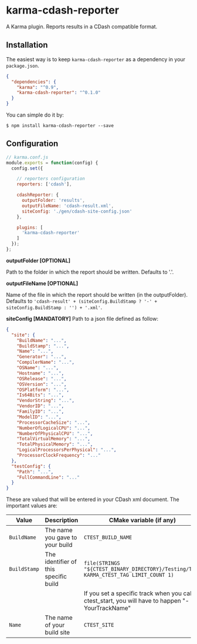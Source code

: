 ﻿karma-cdash-reporter
==================

A Karma plugin. Reports results in a CDash compatible format.

## Installation
The easiest way is to keep `karma-cdash-reporter` as a dependency in your `package.json`.
```json
{
  "dependencies": {
    "karma": "^0.9",
    "karma-cdash-reporter": "^0.1.0"
  }
}
```

You can simple do it by:

    $ npm install karma-cdash-reporter --save

## Configuration
```js
// karma.conf.js
module.exports = function(config) {
  config.set({

    // reporters configuration
    reporters: ['cdash'],

    cdashReporter: {
      outputFolder: 'results',
      outputFileName: 'cdash-result.xml',
      siteConfig: './gen/cdash-site-config.json'
    },

    plugins: [
      'karma-cdash-reporter'
    ]
  });
};
```

**outputFolder [OPTIONAL]**

Path to the folder in which the report should be written.
Defaults to '.'.

**outputFileName [OPTIONAL]** 

Name of the file in which the report should be written (in the outputFolder).
Defaults to ```'cdash-result' + (siteConfig.BuildStamp ? '-' + siteConfig.BuildStamp : '') + '.xml'```.

**siteConfig [MANDATORY]** 
Path to a json file defined as follow:
```json
{
  "site": {
    "BuildName": "...",
    "BuildStamp": "...",
    "Name": "...",
    "Generator": "...",
    "CompilerName": "...",
    "OSName": "...",
    "Hostname": "...",
    "OSRelease": "...",
    "OSVersion": "...",
    "OSPlatform": "...",
    "Is64Bits": "...",
    "VendorString": "...",
    "VendorID": "...",
    "FamilyID": "...",
    "ModelID": "...",
    "ProcessorCacheSize": "...",
    "NumberOfLogicalCPU": "...",
    "NumberOfPhysicalCPU": "...",
    "TotalVirtualMemory": "...",
    "TotalPhysicalMemory": "...",
    "LogicalProcessorsPerPhysical": "...",
    "ProcessorClockFrequency": "..."
  },
  "testConfig": {
    "Path": "...",
    "FullCommandLine": "..."
  }
}
```
These are valued that will be entered in your CDash xml document.
The important values are:

Value | Description | CMake variable (if any)
----- | ----------- |-------------------
`BuildName` | The name you gave to your build | `CTEST_BUILD_NAME`
`BuildStamp` | The identifier of this specific build | `file(STRINGS "${CTEST_BINARY_DIRECTORY}/Testing/TAG" KARMA_CTEST_TAG LIMIT_COUNT 1)`
|||If you set a specific track when you called ctest_start, you will have to happen "-YourTrackName"
`Name` | The name of your build site | `CTEST_SITE`
